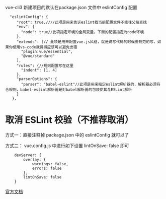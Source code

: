 


vue-cli3 新建项目的默认在package.json 文件中 eslintConfig 配置

```
  "eslintConfig": {
     "root": true,////此项是用来告诉eslint找当前配置文件不能往父级查找
     "env": {
       "node": true//此项指定环境的全局变量，下面的配置指定为node环境
     },
     "extends": [// 此项是用来配置vue.js风格，就是说写代码的时候要规范的写，如果你使用vs-code我觉得应该可以避免出错
       "plugin:vue/essential",
       "@vue/standard"
     ],
     "rules": {//规则配置写在这里
       "indent": [1, 4]
     },
     "parserOptions": {
       "parser": "babel-eslint"//此项是用来指定eslint解析器的，解析器必须符合规则，babel-eslint解析器是对babel解析器的包装使其与ESLint解析
     }
   },
```

# 取消 ESLint 校验（不推荐取消）

方式一：直接注释掉 package.json 中的 eslintConfig 就可以了

方式二： vue.config.js 中进行如下设置 lintOnSave: false 即可

```
    devServer: {
        overlay: {
            warnings: false,
            errors: false
        },
        lintOnSave: false
    }
```

[官方文档](https://cli.vuejs.org/zh/config/#lintonsave)
